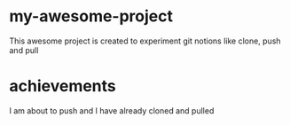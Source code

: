 # my-awesome-project
This awesome project is created to experiment git notions like clone, push and pull
# achievements
I am about to push and I have already cloned and pulled
